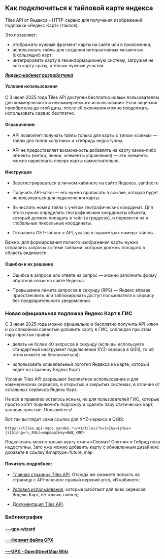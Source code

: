 ## Как подключиться к тайловой карте яндекса

Tiles API от Яндекса - HTTP-сервис для получения изображений подложки «Яндекс Карт» (тайлов). 

Это позволяет:

- отображать нужный фрагмент карты на сайте или в приложении;
- использовать тайлы для создания интерактивных мозаичных (скользящих) карт;
- интегрировать карту в геоинформационную систему, загружая не всю карту сразу, а только нужные участки.

[***Яндекс-кабинет разработчика***](https://developer.tech.yandex.ru/services/49)

#### Условия использования

С 3 июня 2025 года Tiles API доступен бесплатно новым пользователям для коммерческого и некоммерческого использования. Если лицензия приобретена до этой даты, после её окончания можно продолжать использовать сервис бесплатно. 

#### Ограничения: 

- API позволяет получать тайлы только для карты с типом «схема» — тайлы для типов «спутник» и «гибрид» недоступны. 

- API не предоставляет возможность добавлять на карту какие-либо объекты (метки, линии, элементы управления) — эти элементы можно нарисовать поверх карты самостоятельно. 

#### Инструкция

- Зарегистрироваться в личном кабинете на сайте Яндекса. 
yandex.ru

- Получить API-ключ — его нужно прописать в ссылке, которая будет использоваться для подключения карты. 

- Вычислить номер тайла с учётом географических координат. Для этого нужно определить географические координаты объекта, который должен попадать в тайл (в градусах), и перевести их в глобальные пиксельные координаты. 

- Отправить GET-запрос к API, указав в параметрах номера тайлов. 

Важно: для формирования полного изображения карты нужно отправить запросы за теми тайлами, которые должны попадать в область видимости. 

#### Ошибки и их решение

- Ошибка в запросе или ответе на запрос — можно заполнить форму обратной связи на сайте Яндекса.

- Превышение лимита запросов в секунду (RPS) — Яндекс вправе приостановить или заблокировать доступ пользователя к сервису без предварительного уведомления.

### Новая официальная подложка Яндекс Карт в ГИС

С 3 июня 2025 года можно официально и бесплатно получить API-ключ и со спокойной совестью добавить карту в ГИС, соблюдая при этом пару простых правил:

- делать не более 40 запросов в секунду (если вы используете стандартный инструмент подключения XYZ-сервиса в QGIS, то об этом можете не беспокоиться);

- использовать кликабельный логотип Яндекса на карте, который ведет на страницу Яндекс Карт/

Условия Tiles API разрешают бесплатное использование и для коммерческих сервисов, в открытых и закрытых системах, в отличие от остальных сервисов Яндекс Карт.

Не всё в правилах осталось ясным, но для пользователей ГИС, которые просто хотят подключить подложку и сделать пару статических карт, условия простые. Пользуйтесь!

Вот так выглядит сама ссылка для XYZ-сервиса в QGIS:

```
https://tiles.api-maps.yandex.ru/v1/tiles/?x={x}&y={y}&z={z}&lang=ru_RU&l=map&apikey=ВАШ_КЛЮЧ
```

Подключить можно только карту стиля «Схема»! Спутник и Гибрид пока недоступны. Зато уже можно добавить карту с обновленным дизайном: добавьте в ссылку &maptype=future_map

#### Почитать подробнее:

- [Главная страница Tiles API](https://yandex.ru/maps-api/products/tiles-api). Отсюда же сможете попасть на страницу с API-ключом: правый верхний угол, «В кабинет»;

- [Условия использования](https://yandex.ru/legal/maps_api/ru/), которые работают для всех сервисов Яндекс Карт, не только тайлов;

- [Документация Tiles API](https://yandex.ru/maps-api/docs/tiles-api/index.html).





### Библиография

#### [---gps-wizard](https://logiqx.github.io/gps-wizard/gpx/)

#### [---Формат файла GPX](https://docs.fileformat.com/ru/gis/gpx/)

#### [---GPX - OpenStreetMap Wiki](https://wiki.openstreetmap.org/wiki/GPX?ref=wwwy3y3.ghost.io)








